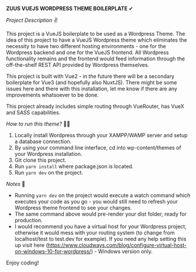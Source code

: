 **ZUUS VUEJS WORDPRESS THEME BOILERPLATE** ✔

_Project Description_ ✌

This project is a VueJS boilerplate to be used as a Wordpress Theme. The idea of this project to have a VueJS Wordpress theme which eliminates the necessity to have two different hosting environments - one for the Wordpress backend and one for the VueJS frontend. All Wordpress functionality remains and the frontend would feed information through the off-the-shelf REST API provided by Wordpress themselves.

This project is built with Vue2 - in the future there will be a secondary boilerplate for Vue3 (and hopefully also NuxtJS). There might be some issues here and there with this installation, let me know if there are any improvements whatsoever to be done.

This project already includes simple routing through VueRouter, has VueX and SASS capabilities.

_How to run this theme?_ 🐱‍🏍

1. Locally install Wordpress through your XAMPP/WAMP server and setup a database connection.
2. By using your command line interface, cd into wp-content/themes of your Wordpress installation.
3. Git clone this project.
4. Run ```yarn install``` where package.json is located.
5. Run ```yarn dev``` on the project.

_Notes_ 📝

- Running ```yarn dev``` on the project would execute a watch command which executes your code as you go - you would still need to refresh your Wordpress theme frontend to see your changes.
- The same command above would pre-render your dist folder, ready for production.
- I would recommend you have a virtual host for your Wordpress project, otherwise it would mess with your routing system (to change from localhost/test to test.dev for example). If you need any help setting this up visit here (https://www.cloudways.com/blog/configure-virtual-host-on-windows-10-for-wordpress/) - Windows version only.

Enjoy coding!